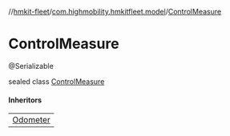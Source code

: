 //[hmkit-fleet](../../../index.md)/[com.highmobility.hmkitfleet.model](../index.md)/[ControlMeasure](index.md)

# ControlMeasure

@Serializable

sealed class [ControlMeasure](index.md)

#### Inheritors

| |
|---|
| [Odometer](../-odometer/index.md) |
